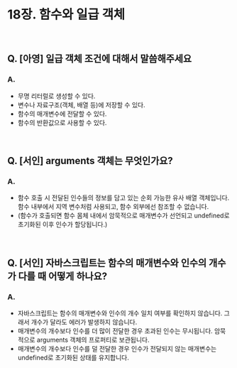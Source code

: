 # 18장. 함수와 일급 객체

<br>

## Q. [아영] 일급 객체 조건에 대해서 말씀해주세요

### A.

- 무명 리터럴로 생성할 수 있다.
- 변수나 자료구조(객체, 배열 등)에 저장할 수 있다.
- 함수의 매개변수에 전달할 수 있다.
- 함수의 반환값으로 사용할 수 있다.

<br>

## Q. [서인] arguments 객체는 무엇인가요?

### A.

- 함수 호출 시 전달된 인수들의 정보를 담고 있는 순회 가능한 유사 배열 객체입니다. 함수 내부에서 지역 변수처럼 사용되고, 함수 외부에선 참조할 수 없습니다.
- (함수가 호출되면 함수 몸체 내에서 암묵적으로 매개변수가 선언되고 undefined로 초기화된 이후 인수가 할당됩니다.)

<br>

## Q. [서인] 자바스크립트는 함수의 매개변수와 인수의 개수가 다를 때 어떻게 하나요?

### A.

- 자바스크립트는 함수의 매개변수와 인수의 개수 일치 여부를 확인하지 않습니다. 그래서 개수가 달라도 에러가 발생하지 않습니다.
- 매개변수의 개수보다 인수를 더 많이 전달한 경우 초과된 인수는 무시됩니다. 암묵적으로 arguments 객체의 프로퍼티로 보관됩니다.
- 매개변수의 개수보다 인수를 덜 전달한 경우 인수가 전달되지 않는 매개변수는 undefined로 초기화된 상태를 유지합니다.
